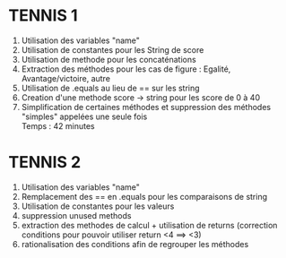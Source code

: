 # TENNIS 1
1) Utilisation des variables "name" 
2) Utilisation de constantes pour les String de score
3) Utilisation de methode pour les concaténations
4) Extraction des méthodes pour les cas de figure : Egalité, Avantage/victoire, autre
5) Utilisation de .equals au lieu de == sur les string 
6) Creation d'une methode score -> string pour les score de 0 à 40
7) Simplification de certaines méthodes et suppression des méthodes "simples" appelées une seule fois\
Temps : 42 minutes

# TENNIS 2
1) Utilisation des variables "name"
2) Remplacement des == en .equals pour les comparaisons de string
3) Utilisation de constantes pour les valeurs
4) suppression unused methods
5) extraction des methodes de calcul + utilisation de returns (correction conditions pour pouvoir utiliser return <4 ==> <3)
6) rationalisation des conditions afin de regrouper les méthodes
